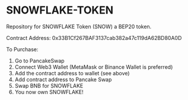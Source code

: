 # SNOWFLAKE-TOKEN
Repository for SNOWFLAKE Token (SNOW) a BEP20 token.

Contract Address: 0x33B1Cf267BAF3137cab382a47c119dA62BD80A0D

To Purchase:
1. Go to PancakeSwap
2. Connect Web3 Wallet (MetaMask or Binance Wallet is preferred)
3. Add the contract address to wallet (see above)
4. Add contract address to Pancake Swap
5. Swap BNB for SNOWFLAKE
6. You now own SNOWFLAKE!

